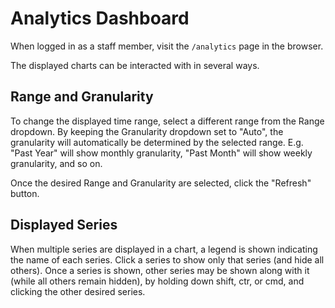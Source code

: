 # Analytics Dashboard

When logged in as a staff member, visit the `/analytics` page in the
browser.

The displayed charts can be interacted with in several ways.

## Range and Granularity

To change the displayed time range, select a different range from the
Range dropdown. By keeping the Granularity dropdown set to "Auto", the
granularity will automatically be determined by the selected range. E.g.
"Past Year" will show monthly granularity, "Past Month" will show
weekly granularity, and so on.

Once the desired Range and Granularity are selected, click the "Refresh"
button.

## Displayed Series

When multiple series are displayed in a chart, a legend is shown
indicating the name of each series. Click a series to show only that
series (and hide all others). Once a series is shown, other series may
be shown along with it (while all others remain hidden), by holding down
shift, ctr, or cmd, and clicking the other desired series.
